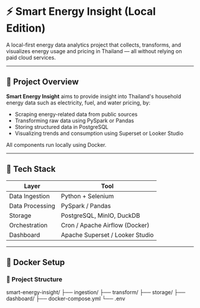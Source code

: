 # ⚡ Smart Energy Insight (Local Edition)

A local-first energy data analytics project that collects, transforms, and visualizes energy usage and pricing in Thailand — all without relying on paid cloud services.

---

## 📌 Project Overview

**Smart Energy Insight** aims to provide insight into Thailand's household energy data such as electricity, fuel, and water pricing, by:
- Scraping energy-related data from public sources
- Transforming raw data using PySpark or Pandas
- Storing structured data in PostgreSQL
- Visualizing trends and consumption using Superset or Looker Studio

All components run locally using Docker.

---

## 🧱 Tech Stack

| Layer | Tool |
|-------|------|
| Data Ingestion | Python + Selenium |
| Data Processing | PySpark / Pandas |
| Storage | PostgreSQL, MinIO, DuckDB |
| Orchestration | Cron / Apache Airflow (Docker) |
| Dashboard | Apache Superset / Looker Studio |

---

## 🐳 Docker Setup

### 📁 Project Structure
smart-energy-insight/
├── ingestion/
├── transform/
├── storage/
├── dashboard/
├── docker-compose.yml
└── .env
